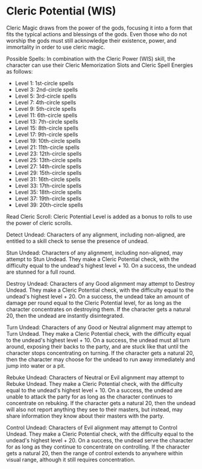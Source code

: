 # Cleric Potential (WIS)

Cleric Magic draws from the power of the gods, focusing it into a form that fits the typical actions and blessings of the gods. Even those who do not worship the gods must still acknowledge their existence, power, and immortality in order to use cleric magic.

Possible Spells: In combination with the Cleric Power (WIS) skill, the character can use their Cleric Memorization Slots and Cleric Spell Energies as follows:

- Level 1: 1st-circle spells
- Level 3: 2nd-circle spells
- Level 5: 3rd-circle spells
- Level 7: 4th-circle spells
- Level 9: 5th-circle spells
- Level 11: 6th-circle spells
- Level 13: 7th-circle spells
- Level 15: 8th-circle spells
- Level 17: 9th-circle spells
- Level 19: 10th-circle spells
- Level 21: 11th-circle spells
- Level 23: 12th-circle spells
- Level 25: 13th-circle spells
- Level 27: 14th-circle spells
- Level 29: 15th-circle spells
- Level 31: 16th-circle spells
- Level 33: 17th-circle spells
- Level 35: 18th-circle spells
- Level 37: 19th-circle spells
- Level 39: 20th-circle spells

Read Cleric Scroll: Cleric Potential Level is added as a bonus to rolls to use the power of cleric scrolls.

Detect Undead: Characters of any alignment, including non-aligned, are entitled to a skill check to sense the presence of undead.

Stun Undead: Characters of any alignment, including non-aligned, may attempt to Stun Undead. They make a Cleric Potential check, with the difficulty equal to the undead's highest level + 10. On a success, the undead are stunned for a full round.

Destroy Undead: Characters of any Good alignment may attempt to Destroy Undead. They make a Cleric Potential check, with the difficulty equal to the undead's highest level + 20. On a success, the undead take an amount of damage per round equal to the Cleric Potential level, for as long as the character concentrates on destroying them. If the character gets a natural 20, then the undead are instantly disintegrated.

Turn Undead: Characters of any Good or Neutral alignment may attempt to Turn Undead. They make a Cleric Potential check, with the difficulty equal to the undead's highest level + 10. On a success, the undead must all turn around, exposing their backs to the party, and are stuck like that until the character stops concentrating on turning. If the character gets a natural 20, then the character may choose for the undead to run away immediately and jump into water or a pit.

Rebuke Undead: Characters of Neutral or Evil alignment may attempt to Rebuke Undead. They make a Cleric Potential check, with the difficulty equal to the undead's highest level + 10. On a success, the undead are unable to attack the party for as long as the character continues to concentrate on rebuking. If the character gets a natural 20, then the undead will also not report anything they see to their masters, but instead, may share information they know about their masters with the party.

Control Undead: Characters of Evil alignment may attempt to Control Undead. They make a Cleric Potential check, with the difficulty equal to the undead's highest level + 20. On a success, the undead serve the character for as long as they continue to concentrate on controlling. If the character gets a natural 20, then the range of control extends to anywhere within visual range, although it still requires concentration.